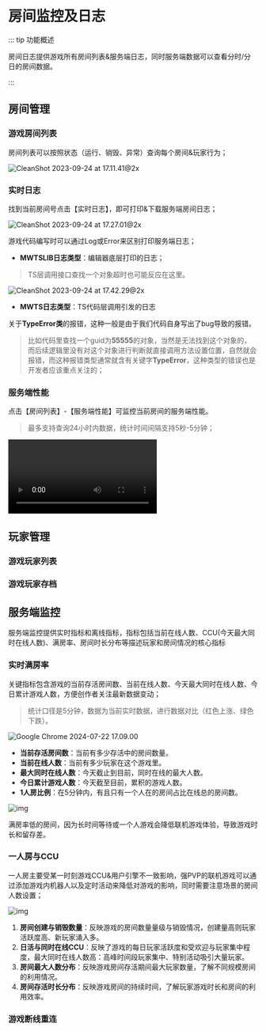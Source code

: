 # 房间监控及日志

::: tip 功能概述

房间日志提供游戏所有房间列表&服务端日志，同时服务端数据可以查看分时/分日的房间数据。

::: 

## 房间管理

### 游戏房间列表

房间列表可以按照状态（运行、销毁、异常）查询每个房间&玩家行为；

![CleanShot 2023-09-24 at 17.11.41@2x](https://arkimg.ark.online/CleanShot%202023-09-24%20at%2017.11.41@2x.webp)

### 实时日志

找到当前房间号点击【实时日志】，即可打印&下载服务端房间日志；

![CleanShot 2023-09-24 at 17.27.01@2x](https://arkimg.ark.online/CleanShot%202023-09-24%20at%2017.27.01@2x.webp)

游戏代码编写时可以通过Log或Error来区别打印服务端日志；

- **MWTSLIB日志类型**：编辑器底层打印的日志；

> TS层调用接口查找一个对象超时也可能反应在这里。

![CleanShot 2023-09-24 at 17.42.29@2x](https://arkimg.ark.online/CleanShot%202023-09-24%20at%2017.42.29@2x.webp)

- **MWTS日志类型**：TS代码层调用引发的日志

关于**TypeError类**的报错，这种一般是由于我们代码自身写出了bug导致的报错。

> 比如代码里查找一个guid为**55555**的对象，当然是无法找到这个对象的，而后续逻辑里没有对这个对象进行判断就直接调用方法设置位置，自然就会报错，而这种报错类型通常就含有关键字**TypeError**，这种类型的错误也是开发者应该重点关注的；

### 服务端性能

点击【房间列表】-【服务端性能】可监控当前房间的服务端性能。

> 最多支持查询24小时内数据，统计时间间隔支持5秒-5分钟；

<video controls src="https://cdn.233xyx.com/online/YZM5b0O9JB9n1695549695668.mp4"></video>

## 玩家管理

### 游戏玩家列表

### 游戏玩家存档

## 服务端监控

服务端监控提供实时指标和离线指标，指标包括当前在线人数、CCU(今天最大同时在线人数)、满房率、房间时长分布等描述玩家和房间情况的核心指标

### 实时满房率

关键指标包含游戏的当前存活房间数、当前在线人数、今天最大同时在线人数、今日累计游戏人数，方便创作者关注最新数据变动；

> 统计口径是5分钟，数据为当前实时数据，进行数据对比（红色上涨、绿色下跌）。

![Google Chrome 2024-07-22 17.09.00](https://arkimg.ark.online/Google%20Chrome%202024-07-22%2017.09.00.png)

- **当前存活房间数**：当前有多少存活中的房间数量。
- **当前在线人数**：当前有多少玩家在这个游戏里。
- **最大同时在线人数**：今天截止到目前，同时在线的最大人数。
- **今日累计游戏人数**：今天截至目前，累积的游戏人数。
- **1人房比例**：在5分钟内，有且只有一个人在的房间占比在线总的房间数。

![img](https://arkimg.ark.online/(null)-20240722165613099.png)

满房率低的房间，因为长时间等待或一个人游戏会降低联机游戏体验，导致游戏时长和留存差。

### 一人房与CCU

一人房主要受某一时刻游戏CCU&用户引擎不一致影响，强PVP的联机游戏可以通过添加游戏内机器人以及定时活动来降低对游戏的影响，同时需要注意场景的房间人数设置；

![img](https://arkimg.ark.online/(null)-20240722165613333.png)

1. **房间创建与销毁数量**：反映游戏的房间数量量级与销毁情况，创建量高则玩家活跃度高、新玩家涌入多。
2. **日活与同时在线CCU**：反映了游戏的每日玩家活跃度和受欢迎与玩家集中程度，最大同时在线人数高：高峰时间段玩家集中、特别活动吸引大量玩家。
3. **房间最大人数分布**：反映游戏房间存活期间最大玩家数量，了解不同规模房间的利用情况。
4. **房间存活时长分布**：反映游戏房间的持续时间，了解玩家游戏时长和房间的利用效率。

### 游戏断线重连

